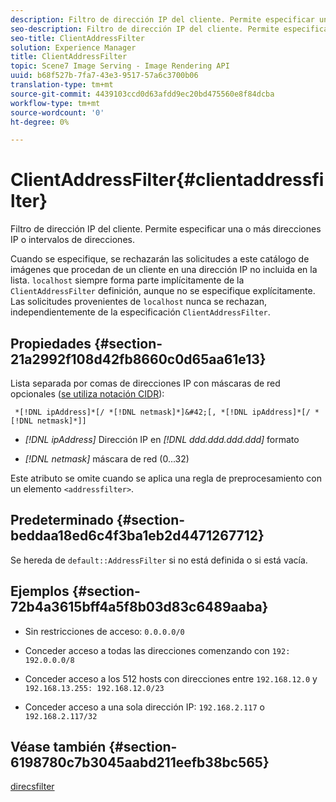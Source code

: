 ```yaml
---
description: Filtro de dirección IP del cliente. Permite especificar una o más direcciones IP o intervalos de direcciones.
seo-description: Filtro de dirección IP del cliente. Permite especificar una o más direcciones IP o intervalos de direcciones.
seo-title: ClientAddressFilter
solution: Experience Manager
title: ClientAddressFilter
topic: Scene7 Image Serving - Image Rendering API
uuid: b68f527b-7fa7-43e3-9517-57a6c3700b06
translation-type: tm+mt
source-git-commit: 4439103ccd0d63afdd9ec20bd475560e8f84dcba
workflow-type: tm+mt
source-wordcount: '0'
ht-degree: 0%

---
```



# ClientAddressFilter{#clientaddressfilter}

Filtro de dirección IP del cliente. Permite especificar una o más direcciones IP o intervalos de direcciones.

Cuando se especifique, se rechazarán las solicitudes a este catálogo de imágenes que procedan de un cliente en una dirección IP no incluida en la lista. `localhost` siempre forma parte implícitamente de la  `ClientAddressFilter` definición, aunque no se especifique explícitamente. Las solicitudes provenientes de `localhost` nunca se rechazan, independientemente de la especificación `ClientAddressFilter`.

## Propiedades {#section-21a2992f108d42fb8660c0d65aa61e13}

Lista separada por comas de direcciones IP con máscaras de red opcionales ([se utiliza notación CIDR](https://en.wikipedia.org/wiki/Classless_Inter-Domain_Routing#CIDR_notation)):

` *[!DNL ipAddress]*[/ *[!DNL netmask]*]&#42;[, *[!DNL ipAddress]*[/ *[!DNL netmask]*]]`

* *[!DNL ipAddress]* Dirección IP en  *[!DNL ddd.ddd.ddd.ddd]* formato

* *[!DNL netmask]* máscara de red (0...32)

Este atributo se omite cuando se aplica una regla de preprocesamiento con un elemento `<addressfilter>`.

## Predeterminado {#section-beddaa18ed6c4f3ba1eb2d4471267712}

Se hereda de `default::AddressFilter` si no está definida o si está vacía.

## Ejemplos {#section-72b4a3615bff4a5f8b03d83c6489aaba}

* Sin restricciones de acceso: `0.0.0.0/0`
* Conceder acceso a todas las direcciones comenzando con `192: 192.0.0.0/8`
* Conceder acceso a los 512 hosts con direcciones entre `192.168.12.0` y `192.168.13.255: 192.168.12.0/23`

* Conceder acceso a una sola dirección IP: `192.168.2.117` o `192.168.2.117/32`

## Véase también {#section-6198780c7b3045aabd211eefb38bc565}

[direcsfilter](../../../../../ir-api/material-cat/image-rendering-api-ref/c-ir-material-catalog/c-ir-attributes-reference/r-ir-clientaddressfilter.md#reference-52a541cec0b0424faf263d1fb4946b5f)
